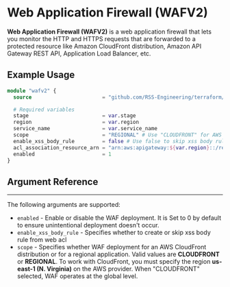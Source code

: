 # Web Application Firewall (WAFV2)

**Web Application Firewall (WAFV2)** is a web application firewall that lets you monitor the HTTP and HTTPS requests that are forwarded to a protected resource like Amazon CloudFront distribution, Amazon API Gateway REST API, Application Load Balancer, etc.

## Example Usage

```terraform
module "wafv2" {
  source                       = "github.com/RSS-Engineering/terraform//modules/wafv2?ref=<commit-id>"

  # Required variables
  stage                        = var.stage
  region                       = var.region
  service_name                 = var.service_name
  scope                        = "REGIONAL" # Use "CLOUDFRONT" for AWS CloudFront distribution. When "CLOUDFRONT" selected, WAF operates at the global level.
  enable_xss_body_rule         = false # Use false to skip xss body rule or true to create a body rule
  acl_association_resource_arn = "arn:aws:apigateway:${var.region}::/restapis/${module.device_service_api.api_id}/stages/${var.stage}"
  enabled                      = 1
}
```

## Argument Reference

---

The following arguments are supported:

* `enabled` - Enable or disable the WAF deployment. It is Set to 0 by default to ensure unintentional deployment doesn't occur.
* `enable_xss_body_rule` - Specifies whether to create or skip xss body rule from web acl
* `scope` - Specifies whether WAF deployment for an AWS CloudFront distribution or for a regional application. Valid values are **CLOUDFRONT** or **REGIONAL**. To work with CloudFront, you must specify the region **us-east-1 (N. Virginia)** on the AWS provider. When "CLOUDFRONT" selected, WAF operates at the global level.